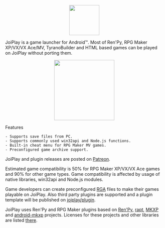 <p align="center"><img src="https://joiplay.github.io/assets/icon.png" width="96" /></p>

JoiPlay is a game launcher for Android™. Most of Ren'Py, RPG Maker XP/VX/VX Ace/MV, TyranoBuilder and HTML based games can be played on JoiPlay without porting them.

<p align="center"><img src="https://joiplay.github.io/assets/deviceart.png" width="192" /></p>

Features

    - Supports save files from PC.
    - Supports commonly used win32api and Node.js functions.
    - Built-in cheat menu for RPG Maker MV games.
    - Preconfigured game archive support.
   
JoiPlay and plugin releases are posted on [Patreon](https://www.patreon.com/joiplay).


Estimated game compatibility is 50% for RPG Maker XP/VX/VX Ace games and 90% for other game types. Game compatibility is affected by usage of native libraries, win32api and Node.js modules.

Game developers can create preconfigured [RGA](https://github.com/joiplay/rga) files to make their games playable on JoiPlay. Also third party plugins are supported and a plugin template will be published on [joiplay/plugin](https://github.com/joiplay/plugin).

JoiPlay uses Ren'Py and RPG Maker plugins based on [Ren'Py](https://github.com/renpy/renpy), [rapt](https://github.com/renpy/rapt), [MKXP](https://github.com/pulsejet/mkxp) and [android-mkxp](https://github.com/pulsejet/android-mkxp) projects. Licenses for these projects and other libraries are listed [there](https://joiplay.github.io/License.md).